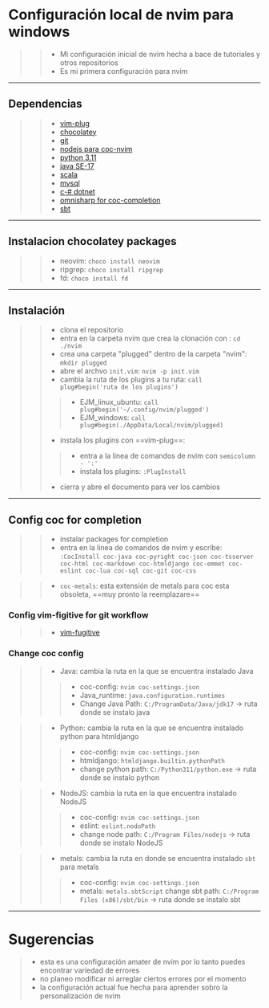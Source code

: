 # Configuración local de nvim para windows
>>- Mi configuración inicial de nvim hecha a bace de tutoriales y otros repositorios
>>- Es mi primera configuración para nvim

---

## Dependencias 
>>- [vim-plug](https://github.com/junegunn/vim-plug)
>>- [chocolatey](https://chocolatey.org/install)
>>- [git](https://git-scm.com/download/win)
>>- [nodejs para coc-nvim](https://nodejs.org/es)
>>- [python 3.11](https://www.python.org/downloads/release/python-3110/)
>>- [java SE-17](https://www.oracle.com/java/technologies/javase/jdk17-archive-downloads.html)
>>- [scala](https://www.scala-lang.org/download/3.3.0.html)
>>- [mysql](https://dev.mysql.com/downloads/mysql/)
>>- [c-# dotnet](https://dotnet.microsoft.com/en-us/download)
>>- [omnisharp for coc-completion](https://github.com/coc-extensions/coc-omnisharp)
>>- [sbt](https://www.scala-sbt.org/download.html)


---
## Instalacion chocolatey packages
>>- neovim: ``choco install neovim``
>>- ripgrep: ``choco install ripgrep``
>>- fd: ``choco install fd``

---
## Instalación 
>>- clona el repositorio 
>>- entra en la carpeta nvim que crea la clonación con : ``cd ./nvim``
>>- crea una carpeta "plugged" dentro de la carpeta "nvim": ``mkdir plugged``
>>- abre el archvo `init.vim`: ``nvim -p init.vim``
>>- cambia la ruta de los plugins a tu ruta: ``call plug#begin('ruta de los plugins')``
>>>- EJM_linux_ubuntu: `call plug#begin('~/.config/nvim/plugged')`
>>>- EJM_windows: `call plug#begin(./AppData/Local/nvim/plugged)`
>>- instala los plugins con ==vim-plug==: 
>>>- entra a la linea de comandos de nvim con `semicolumn - ':'`
>>>- instala los plugins: `:PlugInstall`
>>- cierra y abre el documento para ver los cambios 

---

## Config coc for completion
>>- instalar packages for completion
>>- entra en la linea de comandos de nvim y escribe:
`:CocInstall coc-java coc-pyright coc-json coc-tsserver coc-html coc-markdown coc-htmldjango coc-emmet coc-eslint coc-lua coc-sql coc-git coc-css`

>>- `coc-metals`: esta extensión de metals para coc esta obsoleta, ==muy pronto la reemplazare==

### Config vim-figitive for git workflow
>>- [vim-fugitive](https://github.com/tpope/vim-fugitive)

### Change coc config 

>>- Java: cambia la ruta en la que se encuentra instalado Java
>>>- coc-config: `nvim coc-settings.json` 
>>>- Java_runtime: `java.configuration.runtimes`
>>>- Change Java Path: `C:/ProgramData/Java/jdk17` -> ruta donde se instalo java

>>- Python: cambia la ruta en la que se encuentra instalado python para htmldjango
>>>- coc-config: `nvim coc-settings.json` 
>>>- htmldjango: `htmldjango.builtin.pythonPath`
>>>- change python path: `C:/Python311/python.exe` -> ruta donde se instalo python

>>- NodeJS: cambia la ruta en la que encuentra instalado NodeJS
>>>- coc-config: `nvim coc-settings.json` 
>>>- eslint: `eslint.nodoPath` 
>>>- change node path: `C:/Program Files/nodejs` -> ruta donde se instalo NodeJS

>>- metals: cambia la ruta en donde se encuentra instalado `sbt` para metals
>>>- coc-config: `nvim coc-settings.json` 
>>>- metals: `metals.sbtScript`
>>> change sbt path: `C:/Program Files (x86)/sbt/bin` -> ruta donde se instalo sbt

---
# Sugerencias 
>- esta es una configuración amater de nvim por lo tanto puedes encontrar variedad de errores
>- no planeo modificar ni arreglar ciertos errores por el momento
>- la configuración actual fue hecha para aprender sobro la personalización de nvim

